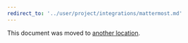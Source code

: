 ```yaml
---
redirect_to: '../user/project/integrations/mattermost.md'
---
```


This document was moved to [another location](../user/project/integrations/mattermost.md).
